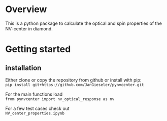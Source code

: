 # Overview
This is a python package to calculate the optical and spin properties of the NV-center in diamond.

# Getting started

## installation
Either clone or copy the repository from github or install with pip:<br> 
`pip install git+https://github.com/JanGieseler/pynvcenter.git`

For the main functions load <br>
`from pynvcenter import nv_optical_response as nv`

For a few test cases check out<br>
`NV_center_properties.ipynb`
